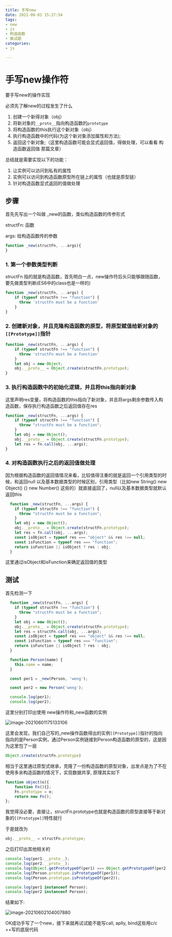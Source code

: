 ```yaml
---
title: 手写new
date: 2021-06-01 15:27:54
tags:
- new
- js
- 构造函数
- 面试题
categories:
- js

---
```




# 手写new操作符

要手写new的操作实现

必须先了解new的过程发生了什么

1. 创建一个新得对象（obj）
2.  将新对象的`__proto__`指向构造函数的`prototype` 
3. 将构造函数的this执行这个新对象（obj）
4. 执行构造函数中的代码(为这个新对象添加属性和方法);
5. 返回这个新对象;（这里构造函数可能会显式返回值，得做处理，可以看看 构造函数返回值 那篇文章）



总结就是需要实现以下的功能：

1. 让实例可以访问到私有的属性
2. 实例可以访问到构造函数原型所在链上的属性（也就是原型链）
3. 针对构造函数显式返回的值做处理



## 步骤

首先先写出一个叫做 _new的函数，类似构造函数的传参形式

structFn: 函数

args: 给构造函数传的参数

```js
function _new(structFn, ...args){
}
```

### 1.  第一个参数类型判断
structFn 指的就是构造函数，首先明白一点，new操作符后头只能够跟随函数，要先做类型判断(ES6中的class也是一样的)

```js
function _new(structFn, ...args) {
    if (typeof structFn !== "function") {
      throw 'structFn must be a function'
    }
}
```

### 2. 创建新对象，并且克隆构造函数的原型，将原型赋值给新对象的`[[Prototype]]`指针

```js
function _new(structFn, ...args) {
    if (typeof structFn !== "function") {
      throw 'structFn must be a function'
    }
    let obj = new Object;
    obj.__proto__ = Object.create(structFn.prototype);
}
```



### 3. 执行构造函数中的初始化逻辑，并且将this指向新对象

这里声明res变量，将构造函数的this指向了新对象，并且将args剩余参数传入构造函数，保存执行构造函数之后返回值存在res

```js
function _new(structFn, ...args) {
    if (typeof structFn !== "function") {
      throw "structFn must be a function";
    }
    let obj = new Object();
    obj.__proto__ = Object.create(structFn.prototype);
    let res = fn.call(obj, ...args);
}
```



### 4. 对构造函数执行之后的返回值做处理

因为根据构造函数的返回值情况来看，比较值得注重的就是返回一个引用类型的时候，和返回null 以及基本数据类型的时候区别，引用类型（比如new String() new Object() {} new Number() 这些的）就直接返回了，null以及基本数据类型就默认返回this

```js
  function _new(structFn, ...args) {
    if (typeof structFn !== "function") {
      throw "structFn must be a function";
    }
    let obj = new Object();
    obj.__proto__ = Object.create(structFn.prototype);
    let res = fn.call(obj, ...args);
    const isObject = typeof res === "object" && res !== null;
    const isFunction = typeof res === "function";
    return isFunction || isObject ? res : obj;
  }
```

这里通过isObject和isFunction来确定返回值的类型



## 测试

首先检测一下

```js
  function _new(structFn, ...args) {
    if (typeof structFn !== "function") {
      throw "structFn must be a function";
    }
    let obj = new Object();
    obj.__proto__ = Object.create(structFn.prototype);
    let res = structFn.call(obj, ...args);
    const isObject = typeof res === "object" && res !== null;
    const isFunction = typeof res === "function";
    return isFunction || isObject ? res : obj;
  }

  function Person(name) {
    this.name = name;
  }

  const per1 = _new(Person, 'weng');

  const per2 = new Person('weng');

  console.log(per1);
  console.log(per2);
```

这里分别打印出使用 new操作符和_new函数的实例

![image-20210601175133106](image-20210601175133106.png)

这里会发现，我们自己写的_new操作函数得出的实例`[[Prototype]]`指针的指向指向的是Person实例，通过Person实例链接到Person构造函数的原型的，这是因为这里包了一层

```js
Object.create(structFn.prototype)
```

相当于这里通过原型式继承，克隆了一份构造函数的原型对象，出发点是为了不在使用多余构造函数的情况下，实现数据共享, 原理其实如下

```js
function object(o){
    function Fn(){};
    Fn.prototype = o;
    return new Fn();
};
```

我觉得没必要，直接让，structFn.prototype也就是构造函数的原型直接等于新对象的`[[Prototype]]`特性就行

于是就改为

```js
obj.__proto__ = structFn.prototype;
```

之后打印出其他相关的

```js
console.log(per1.__proto__);
console.log(per2.__proto__);
console.log(Object.getPrototypeOf(per1) === Object.getPrototypeOf(per2));
console.log(Person.prototype.isPrototypeOf(per1));
console.log(Person.prototype.isPrototypeOf(per2));

console.log(per1 instanceof Person);
console.log(per2 instanceof Person);
```

结果如下:

![image-20210602104007880](image-20210602104007880.png)



OK成功手写了一个new，接下来就再试试能不能写call, aplly, bind这些用c/c ++写的底层代码